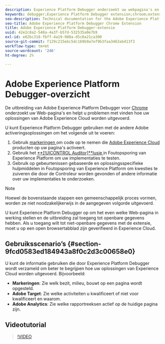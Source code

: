 ```yaml
---
description: Experience Platform Debugger onderzoekt uw webpagina's en helpt u problemen te vinden met de manier waarop uw Experience Cloud-oplossingen zijn geïmplementeerd.
keywords: debugger;Experience Platform Debugger extension;chroom;extension
seo-description: Technical documentation for the Adobe Experience Platform Debugger Chrome Extension - examine your web pages and understand problems with your Experience Cloud solution mplementations
seo-title: Adobe Experience Platform Debugger Chrome Extension
title: Adobe Experience Platform Debugger-extensie
uuid: 42e2c8a2-548a-4a3f-b57d-532535a0e7b9
exl-id: e02bc318-fbff-4a19-980a-d5c0a21ca300
source-git-commit: f129c215ebc5dc169b9a7ef9b3faa3463ab413f3
workflow-type: tm+mt
source-wordcount: '246'
ht-degree: 2%

---
```


# Adobe Experience Platform Debugger-overzicht

De uitbreiding van Adobe Experience Platform Debugger voor [ Chrome ](https://chrome.google.com/webstore/detail/adobe-experience-platform/bfnnokhpnncpkdmbokanobigaccjkpob) onderzoekt uw Web-pagina&#39;s en helpt u problemen met vinden hoe uw oplossingen van Adobe Experience Cloud worden uitgevoerd.

U kunt Experience Platform Debugger gebruiken met de andere Adobe activeringsoplossingen om het volgende uit te voeren:

1. Gebruik [ markeringen ](../tags/home.md) om code op te nemen die [ Adobe Experience Cloud ](https://experienceleague.adobe.com/docs/core-services/interface/experience-cloud.html) producten op uw pagina&#39;s activeert.
1. Gebruik het [**[!UICONTROL Auditor]**lusje ](./auditor/overview.md) in Foutopsporing van Experience Platform om uw implementaties te testen.
1. Gebruik op gebeurtenissen gebaseerde en oplossingsspecifieke hulpmiddelen in Foutopsporing van Experience Platform om kwesties te zuiveren die door de Controleur worden gevonden of andere informatie over uw implementaties te onderzoeken.

>[!NOTE]
>
>Hoewel de bovenstaande stappen een gemeenschappelijk proces vormen, worden ze niet noodzakelijkerwijs in de aangegeven volgorde uitgevoerd.

U kunt Experience Platform Debugger op om het even welke Web-pagina in werking stellen en de uitbreiding zal toegang tot openbare gegevens hebben. Als u toegang wilt tot niet-openbare gegevens met de extensie, moet u op een open browsertabblad zijn geverifieerd in Experience Cloud.

## Gebruiksscenario’s {#section-9fcd0583ed184943a8f0c2d3c00658e0}

U kunt de informatie gebruiken die door Experience Platform Debugger wordt verzameld om beter te begrijpen hoe uw oplossingen van Experience Cloud worden uitgevoerd. Bijvoorbeeld:

* **Markeringen**: Zie welk bezit, milieu, bouwt op een pagina wordt opgesteld.
* **Adobe Target**: Zie welke activiteiten u kwalificeert of niet voor kwalificeert en waarom.
* **Adobe Analytics**: Zie welke rapportreeksen actief op de huidige pagina zijn.

## Videotutorial

>[!VIDEO](https://video.tv.adobe.com/v/32156?quality=12&learn=on)
